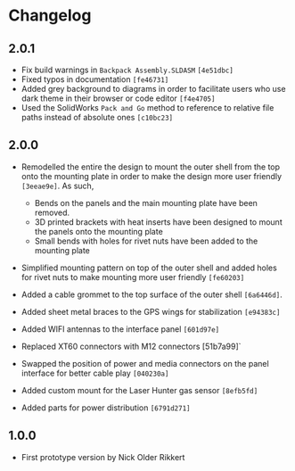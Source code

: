 # Changelog

## 2.0.1
- Fix build warnings in `Backpack Assembly.SLDASM` `[4e51dbc]`
- Fixed typos in documentation `[fe46731]`
- Added grey background to diagrams in order to facilitate users who use dark theme in their browser or code editor `[f4e4705]`
- Used the SolidWorks `Pack and Go` method to reference to relative file paths instead of absolute ones `[c10bc23]`

## 2.0.0
- Remodelled the entire the design to mount the outer shell from the top onto the mounting plate in order to make the design more user friendly  `[3eeae9e]`. As such, 
  - Bends on the panels and the main mounting plate have been removed.
  - 3D printed brackets with heat inserts have been designed to mount the panels onto the mounting plate
  - Small bends with holes for rivet nuts have been added to the mounting plate   

- Simplified mounting pattern on top of the outer shell and added holes for rivet nuts to make mounting more user friendly `[fe60203]`
- Added a cable grommet to the top surface of the outer shell `[6a6446d]`.
  
- Added sheet metal braces to the GPS wings for stabilization `[e94383c]`
  
- Added WIFI antennas to the interface panel `[601d97e]`
- Replaced XT60 connectors with M12 connectors  [51b7a99]`
- Swapped the position of power and media connectors on the panel interface for better cable play `[040230a]`

- Added custom mount for the Laser Hunter gas sensor `[8efb5fd]`
- Added parts for power distribution `[6791d271]`

## 1.0.0
- First prototype version by Nick Older Rikkert